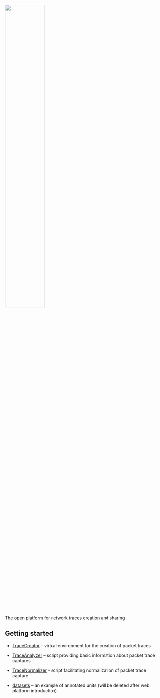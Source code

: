 <img src="https://is.muni.cz/www/325314/logo.png" width="50%"/>

The open platform for network traces creation and sharing 

## Getting started

- [TraceCreator](TraceCreator) – virtual environment for the creation of packet traces

- [TraceAnalyzer](TraceAnalyzer) – script providing basic information about packet trace captures

- [TraceNormalizer](TraceNormalizer) - script facilitating normalization of packet trace capture

- [datasets](datasets) – an example of annotated units (will be deleted after web platform introduction)
